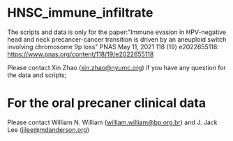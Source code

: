# HNSC_immune_infiltrate
The scripts and data is only for the paper:"Immune evasion in HPV-negative head and neck precancer-cancer transition is driven by an aneuploid switch involving chromosome 9p loss" PNAS May 11, 2021 118 (19) e2022655118: https://www.pnas.org/content/118/19/e2022655118

Please contact Xin Zhao (xin.zhao@nyumc.org) if you have any question for the data and scripts;

# For the oral precaner clinical data
Please contact William N. William (william.william@bp.org.br) and J. Jack Lee (jjlee@mdanderson.org)
